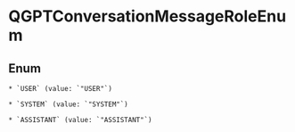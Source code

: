 
# QGPTConversationMessageRoleEnum

## Enum


    * `USER` (value: `"USER"`)

    * `SYSTEM` (value: `"SYSTEM"`)

    * `ASSISTANT` (value: `"ASSISTANT"`)



